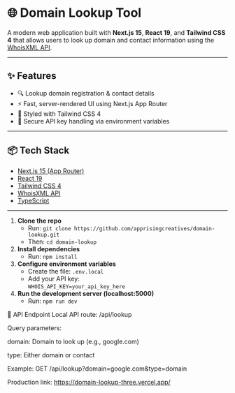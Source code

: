 # 🌐 Domain Lookup Tool

A modern web application built with **Next.js 15**, **React 19**, and **Tailwind CSS 4** that allows users to look up domain and contact information using the [WhoisXML API](https://whois.whoisxmlapi.com/).

---

## ✨ Features

- 🔍 Lookup domain registration & contact details
- ⚡ Fast, server-rendered UI using Next.js App Router
- 🎨 Styled with Tailwind CSS 4
- 🔐 Secure API key handling via environment variables

---

## 📦 Tech Stack

- [Next.js 15 (App Router)](https://nextjs.org/)
- [React 19](https://react.dev/)
- [Tailwind CSS 4](https://tailwindcss.com/)
- [WhoisXML API](https://whois.whoisxmlapi.com/)
- [TypeScript](https://www.typescriptlang.org/)

---

1. **Clone the repo**
   - Run: `git clone https://github.com/apprisingcreatives/domain-lookup.git`
   - Then: `cd domain-lookup`
2. **Install dependencies**
   - Run: `npm install`
3. **Configure environment variables**
   - Create the file: `.env.local`
   - Add your API key:  
     `WHOIS_API_KEY=your_api_key_here`
4. **Run the development server (localhost:5000)**
   - Run: `npm run dev`

🔧 API Endpoint
Local API route: /api/lookup

Query parameters:

domain: Domain to look up (e.g., google.com)

type: Either domain or contact

Example: GET /api/lookup?domain=google.com&type=domain


Production link: https://domain-lookup-three.vercel.app/


